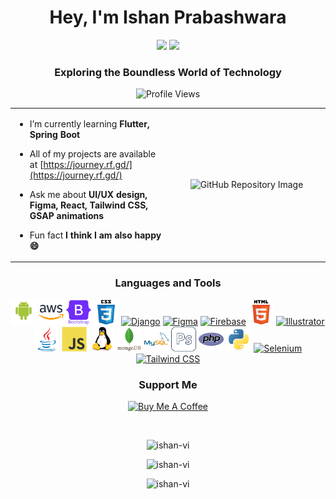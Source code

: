 <h1 align="center">Hey, I'm Ishan Prabashwara</h1>

<p align="center">
  <img src="https://avatars.githubusercontent.com/u/1109?v=4" width="150" />
  <img src="https://raw.githubusercontent.com/7oSkaaa/7oSkaaa/refs/heads/main/Images/about_me.gif" width="150" />
</p>

<h3 align="center">Exploring the Boundless World of Technology</h3>

<p align="center">
  <img src="https://komarev.com/ghpvc/?username=ishan-vi&label=Profile%20views&color=0e75b6&style=flat" alt="Profile Views"/>
</p>

<div align="center">
  <table width="100%">
  <tr>
    <td valign="top" width="50%">
      
- I’m currently learning **Flutter, Spring Boot**

- All of my projects are available at [https://journey.rf.gd/](https://journey.rf.gd/)

- Ask me about **UI/UX design, Figma, React, Tailwind CSS, GSAP animations**

- Fun fact **I think I am also happy 😄**
    </td>
    <td align="center" width="50%">
      <img src="https://repository-images.githubusercontent.com/588181932/e36ec678-7984-4cdd-8e4c-a3932772ff8e" alt="GitHub Repository Image" height="150">
    </td>
  </tr>
</table>
</div>

<h3 align="center">Languages and Tools</h3>
<p align="center">
  <a href="https://developer.android.com" target="_blank" rel="noreferrer"><img src="https://raw.githubusercontent.com/devicons/devicon/master/icons/android/android-original-wordmark.svg" alt="Android" width="40" height="40"/></a>
  <a href="https://aws.amazon.com" target="_blank" rel="noreferrer"><img src="https://raw.githubusercontent.com/devicons/devicon/master/icons/amazonwebservices/amazonwebservices-original-wordmark.svg" alt="AWS" width="40" height="40"/></a>
  <a href="https://getbootstrap.com" target="_blank" rel="noreferrer"><img src="https://raw.githubusercontent.com/devicons/devicon/master/icons/bootstrap/bootstrap-plain-wordmark.svg" alt="Bootstrap" width="40" height="40"/></a>
  <a href="https://www.w3schools.com/css/" target="_blank" rel="noreferrer"><img src="https://raw.githubusercontent.com/devicons/devicon/master/icons/css3/css3-original-wordmark.svg" alt="CSS3" width="40" height="40"/></a>
  <a href="https://www.djangoproject.com/" target="_blank" rel="noreferrer"><img src="https://cdn.worldvectorlogo.com/logos/django.svg" alt="Django" width="40" height="40"/></a>
  <a href="https://www.figma.com/" target="_blank" rel="noreferrer"><img src="https://www.vectorlogo.zone/logos/figma/figma-icon.svg" alt="Figma" width="40" height="40"/></a>
  <a href="https://firebase.google.com/" target="_blank" rel="noreferrer"><img src="https://www.vectorlogo.zone/logos/firebase/firebase-icon.svg" alt="Firebase" width="40" height="40"/></a>
  <a href="https://www.w3.org/html/" target="_blank" rel="noreferrer"><img src="https://raw.githubusercontent.com/devicons/devicon/master/icons/html5/html5-original-wordmark.svg" alt="HTML5" width="40" height="40"/></a>
  <a href="https://www.adobe.com/in/products/illustrator.html" target="_blank" rel="noreferrer"><img src="https://www.vectorlogo.zone/logos/adobe_illustrator/adobe_illustrator-icon.svg" alt="Illustrator" width="40" height="40"/></a>
  <a href="https://www.java.com" target="_blank" rel="noreferrer"><img src="https://raw.githubusercontent.com/devicons/devicon/master/icons/java/java-original.svg" alt="Java" width="40" height="40"/></a>
  <a href="https://developer.mozilla.org/en-US/docs/Web/JavaScript" target="_blank" rel="noreferrer"><img src="https://raw.githubusercontent.com/devicons/devicon/master/icons/javascript/javascript-original.svg" alt="JavaScript" width="40" height="40"/></a>
  <a href="https://www.linux.org/" target="_blank" rel="noreferrer"><img src="https://raw.githubusercontent.com/devicons/devicon/master/icons/linux/linux-original.svg" alt="Linux" width="40" height="40"/></a>
  <a href="https://www.mongodb.com/" target="_blank" rel="noreferrer"><img src="https://raw.githubusercontent.com/devicons/devicon/master/icons/mongodb/mongodb-original-wordmark.svg" alt="MongoDB" width="40" height="40"/></a>
  <a href="https://www.mysql.com/" target="_blank" rel="noreferrer"><img src="https://raw.githubusercontent.com/devicons/devicon/master/icons/mysql/mysql-original-wordmark.svg" alt="MySQL" width="40" height="40"/></a>
  <a href="https://www.photoshop.com/en" target="_blank" rel="noreferrer"><img src="https://raw.githubusercontent.com/devicons/devicon/master/icons/photoshop/photoshop-line.svg" alt="Photoshop" width="40" height="40"/></a>
  <a href="https://www.php.net" target="_blank" rel="noreferrer"><img src="https://raw.githubusercontent.com/devicons/devicon/master/icons/php/php-original.svg" alt="PHP" width="40" height="40"/></a>
  <a href="https://www.python.org" target="_blank" rel="noreferrer"><img src="https://raw.githubusercontent.com/devicons/devicon/master/icons/python/python-original.svg" alt="Python" width="40" height="40"/></a>
  <a href="https://www.selenium.dev" target="_blank" rel="noreferrer"><img src="https://raw.githubusercontent.com/detain/svg-logos/780f25886640cef088af994181646db2f6b1a3f8/svg/selenium-logo.svg" alt="Selenium" width="40" height="40"/></a>
  <a href="https://tailwindcss.com/" target="_blank" rel="noreferrer"><img src="https://www.vectorlogo.zone/logos/tailwindcss/tailwindcss-icon.svg" alt="Tailwind CSS" width="40" height="40"/></a>
</p>

<h3 align="center">Support Me</h3>
<p align="center">
  <a href="https://www.buymeacoffee.com/ishan_vi" target="_blank" rel="noreferrer">
    <img src="https://cdn.buymeacoffee.com/buttons/v2/default-yellow.png" alt="Buy Me A Coffee" height="50" width="210" />
  </a>
</p>

<br/>

<!-- GitHub Stats -->
<p align="center">
  <img src="https://github-readme-stats.vercel.app/api?username=ishan-vi&show_icons=true&locale=en&theme=dark" alt="ishan-vi" />
</p>

<!-- GitHub Streak -->
<p align="center">
  <img src="https://github-readme-streak-stats.herokuapp.com/?user=ishan-vi&theme=dark" alt="ishan-vi" />
</p>

<!-- Most Used Languages -->
<p align="center">
  <img src="https://github-readme-stats.vercel.app/api/top-langs/?username=ishan-vi&layout=compact&theme=dark" alt="ishan-vi" />
</p>
